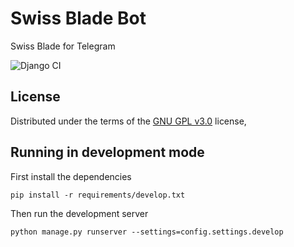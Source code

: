 # Swiss Blade Bot
Swiss Blade for Telegram

![Django CI](https://github.com/ragnarok22/swiss_blade_bot/actions/workflows/django-test.yml/badge.svg)

License
-------

Distributed under the terms of the [GNU GPL v3.0](LICENSE) license,

Running in development mode
------
First install the dependencies

    pip install -r requirements/develop.txt
Then run the development server

    python manage.py runserver --settings=config.settings.develop
